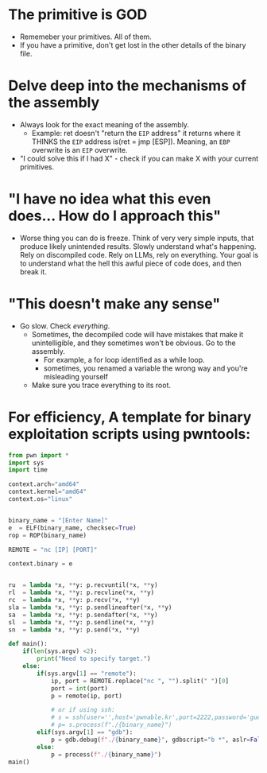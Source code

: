 # The primitive is GOD
- Rememeber your primitives. All of them.
-  If you have a primitive, don't get lost in the other details of the binary file.

# Delve deep into the mechanisms of the assembly
- Always look for the exact meaning of the assembly.
  * Example: ret doesn't "return the `EIP` address" it returns where it THINKS the `EIP` address is(ret = jmp [ESP]). Meaning, an `EBP` overwrite is an `EIP` overwrite. 
- "I could solve this if I had X" - check if you can make X with your current primitives.

# "I have no idea what this even does... How do I approach this"

- Worse thing you can do is freeze. Think of very very simple inputs, that produce likely unintended results. Slowly understand what's happening. Rely on discompiled code. Rely on LLMs, rely on everything. Your goal is to understand what the hell this awful piece of code does, and then break it.


# "This doesn't make any sense"

- Go slow. Check *everything*.
  * Sometimes, the decompiled code will have mistakes that make it unintelligible, and they sometimes won't be obvious. Go to the assembly.
      + For example, a for loop identified as a while loop.
      + sometimes, you renamed a variable the wrong way and you're misleading yourself
  * Make sure you trace everything to its root.


# For efficiency, A template for binary exploitation scripts using pwntools: 

```python
from pwn import *
import sys
import time

context.arch="amd64"
context.kernel="amd64"
context.os="linux"


binary_name = "[Enter Name]"
e  = ELF(binary_name, checksec=True)
rop = ROP(binary_name)

REMOTE = "nc [IP] [PORT]"

context.binary = e


ru  = lambda *x, **y: p.recvuntil(*x, **y)
rl  = lambda *x, **y: p.recvline(*x, **y)
rc  = lambda *x, **y: p.recv(*x, **y)
sla = lambda *x, **y: p.sendlineafter(*x, **y)
sa  = lambda *x, **y: p.sendafter(*x, **y)
sl  = lambda *x, **y: p.sendline(*x, **y)
sn  = lambda *x, **y: p.send(*x, **y)

def main():
    if(len(sys.argv) <2):
        print("Need to specify target.")
    else:
        if(sys.argv[1] == "remote"):
            ip, port = REMOTE.replace("nc ", "").split(" ")[0]
            port = int(port)
            p = remote(ip, port)

            # or if using ssh:
            # s = ssh(user='',host='pwnable.kr',port=2222,password='guest') 
            # p= s.process(f"./{binary_name}") 
        elif(sys.argv[1] == "gdb"):
            p = gdb.debug(f"./{binary_name}", gdbscript="b *", aslr=False)
        else:
            p = process(f"./{binary_name}")
main()

